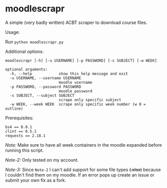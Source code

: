 # moodlescrapr
A simple (very badly written) ACBT scraper to download course files. 

Usage: 

Run `python moodlescrapr.py` 

Additional options:

    moodlescrapr [-h] [-u USERNAME] [-p PASSWORD] [-s SUBJECT] [-w WEEK]
    
    optional arguments:
      -h, --help            show this help message and exit
      -u USERNAME, --username USERNAME
                            moodle username
      -p PASSWORD, --password PASSWORD
                            moodle password
      -s SUBJECT, --subject SUBJECT
                            scrape only specific subject
      -w WEEK, --week WEEK  scrape only specific week number (w 0 = outline)

Prerequisites: 

    bs4 == 0.0.1
    clint == 0.5.1
    requests == 2.18.1

 *Note:*  Make sure to have all week containers in the moodle expanded before running this script. 

 *Note-2:*  Only tested on my account.

 *Note-3:*  Since `Note-2` I can't add support for some file types ~~(.xlsx)~~ because I couldn't find them on my moodle. If an error pops up create an issue or submit your own fix as a fork.  